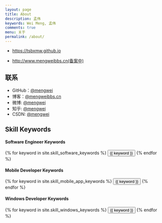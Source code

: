 ```yaml
---
layout: page
title: About
description: 孟伟
keywords: Wei Meng, 孟伟
comments: true
menu: 关于
permalink: /about/
---
```


* https://tsbxmw.github.io

* http://www.mengweibbs.cn(备案中)

## 联系

* GitHub：[@mengwei](https://github.com/tsbxmw)
* 博客：[@mengweibbs.cn](http://mengweibbs.cn)
* 微博: [@mengwei](http://weibo.com/jyhemw)
* 知乎: [@mengwei](http://www.zhihu.com/people/18842601728)
* CSDN: [@mengwei](http://blog.csdn.net/mengwei2275)

## Skill Keywords

#### Software Engineer Keywords
<div class="btn-inline">
    {% for keyword in site.skill_software_keywords %}
    <button class="btn btn-outline" type="button">{{ keyword }}</button>
    {% endfor %}
</div>

#### Mobile Developer Keywords
<div class="btn-inline">
    {% for keyword in site.skill_mobile_app_keywords %}
    <button class="btn btn-outline" type="button">{{ keyword }}</button>
    {% endfor %}
</div>

#### Windows Developer Keywords
<div class="btn-inline">
    {% for keyword in site.skill_windows_keywords %}
    <button class="btn btn-outline" type="button">{{ keyword }}</button>
    {% endfor %}
</div>
